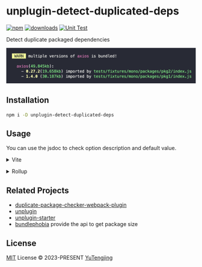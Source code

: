 # unplugin-detect-duplicated-deps

[![npm](https://img.shields.io/npm/v/unplugin-detect-duplicated-deps.svg)](https://npmjs.com/package/unplugin-detect-duplicated-deps) [![downloads](https://img.shields.io/npm/dw/unplugin-detect-duplicated-deps)](https://npmjs.com/package/unplugin-detect-duplicated-deps) [![Unit Test](https://github.com/tjx666/unplugin-detect-duplicated-deps/actions/workflows/unit-test.yml/badge.svg)](https://github.com/tjx666/unplugin-detect-duplicated-deps/actions/workflows/unit-test.yml)

Detect duplicate packaged dependencies

![effect](docs/effect.png)

## Installation

```bash
npm i -D unplugin-detect-duplicated-deps
```

## Usage

You can use the jsdoc to check option description and default value.

<details>
<summary>Vite</summary><br>

```ts
// vite.config.ts
import UnpluginDetectDuplicatedDeps from 'unplugin-detect-duplicated-deps/vite';

export default defineConfig({
  plugins: [UnpluginDetectDuplicatedDeps()],
});
```

<br></details>

<details>
<summary>Rollup</summary><br>

```ts
// rollup.config.js
import UnpluginDetectDuplicatedDeps from 'unplugin-detect-duplicated-deps/rollup';

export default {
  plugins: [UnpluginDetectDuplicatedDeps()],
};
```

<br></details>

## Related Projects

- [duplicate-package-checker-webpack-plugin](https://github.com/darrenscerri/duplicate-package-checker-webpack-plugin)
- [unplugin](https://github.com/unjs/unplugin)
- [unplugin-starter](https://github.com/sxzz/unplugin-starter)
- [bundlephobia](https://bundlephobia.com/) provide the api to get package size

## License

[MIT](./LICENSE) License © 2023-PRESENT [YuTengjing](https://github.com/tjx666)
